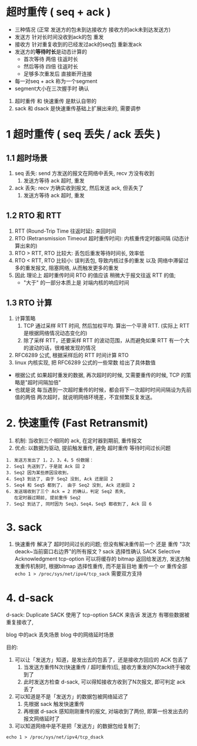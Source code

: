 
# 超时重传 ( seq + ack )
+ 三种情况 (正常 发送方的包未到达接收方 接收方的ack未到达发送方)
+ 发送方 针对长时间没收到ack的包 重发
+ 接收方 针对重复收到的已经发过ack的seq包 重新发ack
+ 发送方的**等待时长**是动态计算的
  + 首次等待 两倍 往返时长
  + 然后等待 四倍 往返时长
  + 足够多次重发后 直接断开连接
+ 每一对seq + ack 称为一个segment
+ segment大小在三次握手时 确认

1. 超时重传 和 快速重传 是默认自带的
2. sack 和 dsack 是快速重传基础上扩展出来的, 需要调参

# 1 超时重传 ( seq 丢失 / ack 丢失 )
## 1.1 超时场景
1. seq 丢失: send 方发送的报文在网络中丢失, recv 方没有收到
    1. 发送方等待 ack 超时, 重发
2. ack 丢失: recv 方确实收到报文, 然后发送 ack, 但丢失了
    1. 发送方等待 ack 超时, 重发
## 1.2 RTO 和 RTT
1. RTT (Round-Trip Time 往返时延): 来回时间
2. RTO (Retransmission Timeout 超时重传时间): 内核重传定时器间隔 (动态计算出来的)
3. RTO > RTT, RTO 比较大: 丢包后重发等待时间长, 效率低
4. RTO < RTT, RTO 比较小: 误判丢包, 导致内核过多的重发 以及 网络中滞留过多的重发报文, 阻塞网络, 从而触发更多的重发
5. 因此 理论上 超时重传时间 RTO 的值应该 稍微大于报文往返 RTT 的值;
    + "大于" 的一部分本质上是 对端内核的响应时间

## 1.3 RTO 计算 
1. 计算策略
    1. TCP 通过采样 RTT 时间, 然后加权平均. 算出一个平滑 RTT. (实际上 RTT 是根据网络情况动态变化的)
    2. 除了采样 RTT，还要采样 RTT 的波动范围，从而避免如果 RTT 有一个大的波动的话，很难被发现的情况
2. RFC6289 公式, 根据采样后的 RTT 时间计算 RTO
3. linux 内核实现, 把 RFC6289 公式的一些常数 给出了具体数值

+ 根据公式
  如果超时重发的数据, 再次超时的时候, 又需要重传的时候, TCP 的策略是"超时间隔加倍"
+ 也就是说
  每当遇到一次超时重传的时候，都会将下一次超时时间间隔设为先前值的两倍
  两次超时，就说明网络环境差，不宜频繁反复发送。

# 2. 快速重传 (Fast Retransmit)
1. 机制: 当收到三个相同的 ack, 在定时器到期前, 重传报文
2. 优点: 以数据为驱动, 提前触发重传, 避免 超时重传 等待时间过长问题
```log
1. 发送方发出了 1，2，3，4，5 份数据：
2. Seq1 先送到了，于是就 Ack 回 2
3. Seq2 因为某些原因没收到，
4. Seq3 到达了, 由于 Seq2 没到, Ack 还是回 2
5. Seq4 和 Seq5 都到了， 由于 Seq2 没到, Ack 还是回 2
6. 发送端收到了三个 Ack = 2 的确认，判定 Seq2 丢失,
   在定时器过期前, 提前重传 Seq2
7. Seq2 到达了, 同时因为 Seq3，Seq4，Seq5 都收到了, Ack 回 6
```

# 3. sack
1. 快速重传 解决了 超时时间过长的问题; 但没有解决重传前一个 还是 重传 "3次deack~当前窗口右边界"的所有报文 ?
sack 选择性确认 SACK Selective Acknowledgment 
tcp-option
可以将缓存的 bitmap 返回给发送方, 发送方触发重传机制时, 根据bitmap 选择性重传,
而不是盲目地 重传一个 or 重传全部
`echo 1 > /proc/sys/net/ipv4/tcp_sack` 需要双方支持

# 4. d-sack
d-sack: Duplicate SACK 
使用了 tcp-option SACK 来告诉 发送方 有哪些数据被重复接收了,

blog 中的ack 丢失场景
blog 中的网络延时场景

目的:
1. 可以让「发送方」知道，是发出去的包丢了，还是接收方回应的 ACK 包丢了
    1. 当发送方重传N次(快速重传 / 超时重传)后, 接收方重发的N次ack终于被收到了
    2. 此时发送方检查 d-sack, 可以得知接收方收到了N次报文, 即可判定 ack 丢了 
2. 可以知道是不是「发送方」的数据包被网络延迟了
    1. 先根据 sack 触发快速重传
    2. 再根据 d-sack 感知刚刚重传的报文, 对端收到了两份, 即第一份发出去的报文网络延时了
3. 可以知道网络中是不是把「发送方」的数据包给复制了;

`echo 1 > /proc/sys/net/ipv4/tcp_dsack`